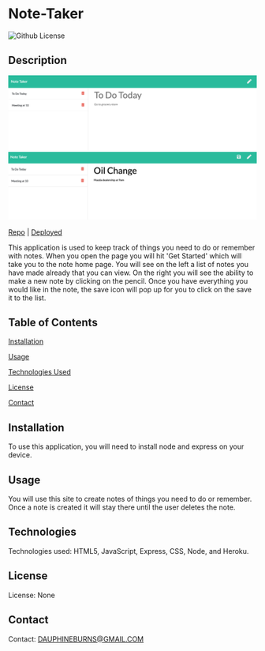 # Note-Taker


![Github License](https://img.shields.io/badge/license-none-blue.svg)
  ## Description
<img src="Assets/one.png">
<img src="Assets/two.png">

[Repo](https://github.com/burnsgirl/Note-Taker)    |    [Deployed](https://voyage-monsieur-93664.herokuapp.com/)

This application is used to keep track of things you need to do or remember with notes. When you open the page you will hit 'Get Started' which will take you to the note home page. You will see on the left a list of notes you have made already that you can view. On the right you will see the ability to make a new note by clicking on the pencil. Once you have everything you would like in the note, the save icon will pop up for you to click on the save it to the list.

## Table of Contents
[Installation](#installation)

[Usage](#usage)

[Technologies Used](#technologies)

[License](#license)

[Contact](#contact)

## Installation
To use this application, you will need to install node and express on your device.

## Usage
You will use this site to create notes of things you need to do or remember. Once a note is created it will stay there until the user deletes the note.


## Technologies
Technologies used: HTML5, JavaScript, Express, CSS, Node, and Heroku.

## License
License: None

## Contact
Contact: DAUPHINEBURNS@GMAIL.COM
